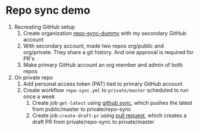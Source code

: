 # Repo sync demo

1. Recreating GitHub setup
    1. Create organization [repo-sync-dummy](https://github.com/repo-sync-dummy) with my secondary GitHub account
    2. With secondary account, made two repos org/public and org/private. They share a git history. And one approval is required for PR's
    4. Make primary GitHub account an org member and admin of both repos
2. On private repo
    1. Add personal access token (PAT) tied to primary GitHub account
    2. Create workflow `repo-sync.yml` to `private/master` scheduled to run once a week
        1. Create job `get-latest` using [github sync](https://github.com/marketplace/actions/github-repo-sync), which pushes the latest from public/master to private/repo-sync
        2. Create job `create-draft-pr` using [pull request](https://github.com/marketplace/actions/github-pull-request-action), which creates a draft PR from private/repo-sync to private/master
